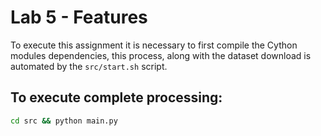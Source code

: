 # Lab 5 - Features

To execute this assignment it is necessary to first compile the Cython modules dependencies, this process, along with the dataset download is automated by the `src/start.sh` script.

## To execute complete processing:
```bash
cd src && python main.py
```
